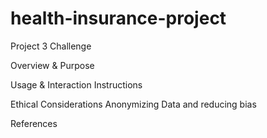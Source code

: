 # health-insurance-project
Project 3 Challenge

Overview & Purpose



Usage & Interaction Instructions 



Ethical Considerations
Anonymizing Data and reducing bias


References
